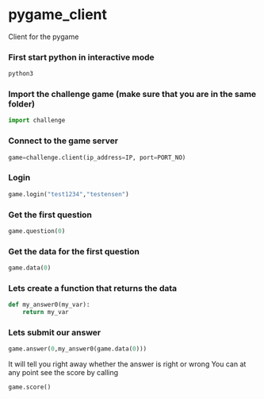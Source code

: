 # pygame_client
Client for the pygame

### First start python in interactive mode
```python
python3
```
### Import the challenge game (make sure that you are in the same folder)
```python
import challenge
```
### Connect to the game server
```python
game=challenge.client(ip_address=IP, port=PORT_NO)
```
### Login 
```python
game.login("test1234","testensen")
```

### Get the first question
```python
game.question(0)
```
### Get the data for the first question
```python
game.data(0)
```
### Lets create a function that returns the data
```python
def my_answer0(my_var):
    return my_var
```
### Lets submit our answer
```python
game.answer(0,my_answer0(game.data(0)))
```

It will tell you right away whether the answer is right or wrong
You can at any point see the score by calling 

```python
game.score()
```
